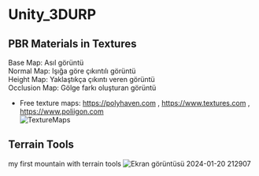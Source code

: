 # Unity_3DURP

## PBR Materials in Textures
Base Map: Asıl görüntü  
Normal Map: Işığa göre çıkıntılı görüntü  
Height Map: Yaklaştıkça çıkıntı veren görüntü  
Occlusion Map: Gölge farkı oluşturan görüntü  
- Free texture maps: https://polyhaven.com , https://www.textures.com , https://www.poliigon.com  
![TextureMaps](https://github.com/dedasame/Unity_3DURP/assets/106378288/18aab128-1e4b-47ff-8428-7d2b2a027b42)

## Terrain Tools 
my first mountain with terrain tools
![Ekran görüntüsü 2024-01-20 212907](https://github.com/dedasame/Unity_3DURP/assets/106378288/ed7ece5f-54af-44d0-afe8-72beba1a3b1a)
